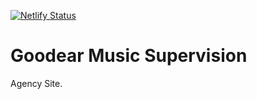 
[![Netlify Status](https://api.netlify.com/api/v1/badges/679942b0-4e83-4f7c-971b-c9d73767c811/deploy-status)](https://app.netlify.com/sites/goofy-pasteur-f3bf26/deploys)

# Goodear Music Supervision

Agency Site.
